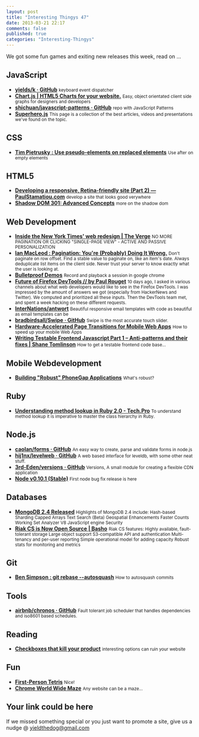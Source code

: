```yaml
--- 
layout: post 
title: "Interesting Thingys 47" 
date: 2013-03-21 22:17 
comments: false 
published: true 
categories: "Interesting-Thingys" 
--- 
```


We got some fun games and exiting new releases this week, read on …

<!-- More -->

## JavaScript

- **[yields/k · GitHub](https://github.com/yields/k)**
    <small>keyboard event dispatcher</small>
- **[Chart.js | HTML5 Charts for your website.](http://www.chartjs.org/)**
    <small>Easy, object orientated client side graphs for designers and developers</small>
- **[shichuan/javascript-patterns · GitHub](https://github.com/shichuan/javascript-patterns)**
    <small>repo with JavaScript Patterns</small>
- **[Superhero.js](http://superherojs.com/)**
    <small> This page is a collection of the best articles, videos and presentations we've found on the topic.</small>
 
## CSS

- **[Tim Pietrusky : Use pseudo-elements on replaced elements](https://coderwall.com/p/3bvcdw)**
    <small>Use after on empty elements</small>
 
## HTML5

- **[Developing a responsive, Retina-friendly site (Part 2) — PaulStamatiou.com](http://paulstamatiou.com/responsive-retina-blog-development-part-2)**
    <small>develop a site that looks good verywhere</small>
- **[Shadow DOM 301: Advanced Concepts](http://www.html5rocks.com/en/tutorials/webcomponents/shadowdom-301/)**
    <small>more on the shadow dom</small>
 
## Web Development

- **[Inside the New York Times' web redesign | The Verge](http://www.theverge.com/2013/3/13/4094824/inside-the-new-york-times-web-redesign)**
    <small>NO MORE PAGINATION OR CLICKING "SINGLE-PAGE VIEW" - ACTIVE AND PASSIVE PERSONALIZATION</small>
- **[Ian MacLeod : Pagination: You're (Probably) Doing It Wrong.](https://coderwall.com/p/lkcaag)**
    <small>Don't paginate on row offset. Find a stable value to paginate on, like an item's date. Always deduplicate list items on the client side. Never trust your server to know exactly what the user is looking at.</small>
- **[Bulletproof Demos](http://dev.hubspot.com/blog/bulletproof-demos)**
    <small>Record and playback a session in google chrome</small>
- **[Future of Firefox DevTools // by Paul Rouget](http://paulrouget.com/e/devtoolsnext/)**
    <small>10 days ago, I asked in various channels about what web developers would like to see in the Firefox DevTools. I was impressed by the amount of answers we got (especially from HackerNews and Twitter). We computed and prioritized all these inputs. Then the DevTools team met, and spent a week hacking on these different requests. </small>
- **[InterNations/antwort](https://github.com/InterNations/antwort)**
    <small>Beautiful responsive email templates with code as beautiful as email templates can be </small>
- **[bradbirdsall/Swipe · GitHub](https://github.com/bradbirdsall/Swipe)**
    <small>Swipe is the most accurate touch slider.</small>
- **[Hardware-Accelerated Page Transitions for Mobile Web Apps](http://coenraets.org/blog/2013/03/hardware-accelerated-page-transitions-for-mobile-web-apps-phonegap-apps/?utm_source=rss)**
    <small>How to speed up your mobile Web Apps</small>
- **[Writing Testable Frontend Javascript Part 1 – Anti-patterns and their fixes | Shane Tomlinson](https://shanetomlinson.com/2013/testing-javascript-frontend-part-1-anti-patterns-and-fixes/)**
    <small>How to get a testable frontend code base...</small>
 
## Mobile Webdevelopment

- **[Building "Robust" PhoneGap Applications](http://www.raymondcamden.com/index.cfm/2013/3/18/Building-Robust-PhoneGap-Applications)**
    <small>What's robust?</small>
 
## Ruby

- **[Understanding method lookup in Ruby 2.0 - Tech.Pro](http://tech.pro/tutorial/1149/understanding-method-lookup-in-ruby-20)**
    <small>To understand method lookup it is imperative to master the class hierarchy in Ruby.</small>
 
## Node.js

- **[caolan/forms · GitHub](https://github.com/caolan/forms#readme)**
    <small>An easy way to create, parse and validate forms in node.js</small>
- **[hij1nx/levelweb · GitHub](https://github.com/hij1nx/levelweb)**
    <small>A web based interface for leveldb, with some other neat stuff.</small>
- **[3rd-Eden/versions · GitHub](https://github.com/3rd-Eden/versions)**
    <small>Versions, A small module for creating a flexible CDN application</small>
- **[Node v0.10.1 (Stable)](http://blog.nodejs.org/2013/03/21/node-v0-10-1-stable/)**
    <small>First node bug fix release is here</small>
 
## Databases

- **[MongoDB 2.4 Released](http://blog.mongodb.org/post/45754637343/mongodb-2-4-released)**
    <small>Highlights of MongoDB 2.4 include: Hash-based Sharding Capped Arrays Text Search (Beta) Geospatial Enhancements Faster Counts Working Set Analyzer V8 JavaScript engine Security</small>
- **[Riak CS is Now Open Source | Basho](http://basho.com/riak-cs-is-now-open-source/)**
    <small>Riak CS features: Highly available, fault-tolerant storage Large object support S3-compatible API and authentication Multi-tenancy and per-user reporting Simple operational model for adding capacity Robust stats for monitoring and metrics</small>
 
## Git

- **[Ben Simpson : git rebase --autosquash](https://coderwall.com/p/hh-4ea)**
    <small>How to autosquash commits</small>
 
## Tools

- **[airbnb/chronos · GitHub](https://github.com/airbnb/chronos)**
    <small>Fault tolerant job scheduler that handles dependencies and iso8601 based schedules.</small>
 
## Reading

- **[Checkboxes that kill your product](http://limi.net/checkboxes-that-kill)**
    <small>interesting options can ruin your website</small>
 
## Fun

- **[First-Person Tetris](http://www.firstpersontetris.com/)**
    <small>Nice!</small>
- **[Chrome World Wide Maze](http://chrome.com/maze/)**
    <small>Any website can be a maze...</small>
 
## Your link could be here

If we missed something special or you just want to promote a site, give us a nudge @ <a href='&#109;&#97;&#105;&#108;t&#111;&#58;%7&#57;&#105;eld&#116;%68%65do%67&#64;gmail&#37;2&#69;c&#37;6&#70;m'>y&#105;eldt&#104;&#101;dog&#64;&#103;mail&#46;&#99;&#111;m</a>
